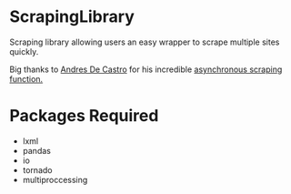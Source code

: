 # ScrapingLibrary
Scraping library allowing users an easy wrapper to scrape multiple sites quickly. 

Big thanks to [Andres De Castro](https://github.com/andres-de-castro) for his incredible [asynchronous scraping function.](https://github.com/andres-de-castro/scraping/blob/master/scraper.py)
# Packages Required
* lxml
* pandas
* io
* tornado
* multiproccessing

